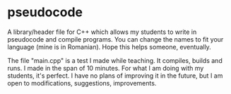 # pseudocode
A library/header file for C++ which allows my students to write in pseudocode and compile programs. You can change the names to fit your language (mine is in Romanian). Hope this helps someone, eventually.

The file "main.cpp" is a test I made while teaching. It compiles, builds and runs.
I made in the span of 10 minutes. For what I am doing with my students, it's perfect. I have no plans of improving it in the future, but I am open to modifications, suggestions, improvements.
